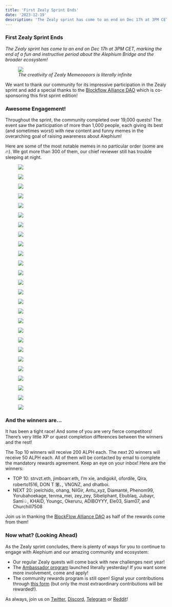 ```yaml
---
title: 'First Zealy Sprint Ends'
date: '2023-12-19'
description: 'The Zealy sprint has come to an end on Dec 17h at 3PM CET, marking the end of a fun and instructive period about the Alephium Bridge and…'
---
```


### First Zealy Sprint Ends

_The Zealy sprint has come to an end on Dec 17h at 3PM CET, marking the end of a fun and instructive period about the Alephium Bridge and the broader ecosystem!_

<figure id="3823" class="graf graf--figure graf-after--p">
<img src="https://cdn-images-1.medium.com/max/800/0*IxGlAubqHVvM4itB" class="graf-image" data-image-id="0*IxGlAubqHVvM4itB" data-width="470" data-height="500" data-is-featured="true" />
<figcaption><em>The creativity of Zealy Memeoooors is literally infinite</em></figcaption>
</figure>

We want to thank our community for its impressive participation in the Zealy sprint and add a special thanks to the <a href="https://twitter.com/Blockflow_DAO" class="markup--anchor markup--p-anchor" data-href="https://twitter.com/Blockflow_DAO" rel="noopener" target="_blank">Blockflow Alliance DAO</a> which is co-sponsoring this first sprint edition!

### Awesome Engagement!

Throughout the sprint, the community completed over 19,000 quests! The event saw the participation of more than 1,000 people, each giving its best (and sometimes worst) with new content and funny memes in the overarching goal of raising awareness about Alephium!

Here are some of the most notable memes in no particular order (some are 🔥). We got more than 300 of them, our chief reviewer still has trouble sleeping at night.

<figure id="b5b0" class="graf graf--figure graf--layoutOutsetRow is-partialWidth graf-after--p" style="width: 26.709%;">
<img src="https://cdn-images-1.medium.com/max/400/1*tkWKga4jtDNgpT9xW2Vo7w.jpeg" class="graf-image" data-image-id="1*tkWKga4jtDNgpT9xW2Vo7w.jpeg" data-width="961" data-height="1200" />
</figure>

<figure id="a4ea" class="graf graf--figure graf--layoutOutsetRowContinue is-partialWidth graf-after--figure" style="width: 40.08%;">
<img src="https://cdn-images-1.medium.com/max/600/1*CQ2oKF6kyRF7i2u0DTECnQ.jpeg" class="graf-image" data-image-id="1*CQ2oKF6kyRF7i2u0DTECnQ.jpeg" data-width="601" data-height="500" />
</figure>

<figure id="d0d6" class="graf graf--figure graf--layoutOutsetRowContinue is-partialWidth graf-after--figure" style="width: 33.211%;">
<img src="https://cdn-images-1.medium.com/max/400/1*-AYiQhPqvMMZtN0-AAzqBg.jpeg" class="graf-image" data-image-id="1*-AYiQhPqvMMZtN0-AAzqBg.jpeg" data-width="2550" data-height="2560" />
</figure>

<figure id="e661" class="graf graf--figure graf--layoutOutsetRow is-partialWidth graf-after--figure" style="width: 32.404%;">
<img src="https://cdn-images-1.medium.com/max/400/1*26H4pGM6b_FZecP8PsCb0w.jpeg" class="graf-image" data-image-id="1*26H4pGM6b_FZecP8PsCb0w.jpeg" data-width="890" data-height="815" />
</figure>

<figure id="dd3b" class="graf graf--figure graf--layoutOutsetRowContinue is-partialWidth graf-after--figure" style="width: 37.211%;">
<img src="https://cdn-images-1.medium.com/max/600/1*EODIsDqd80lXUUjh3Ng01w.png" class="graf-image" data-image-id="1*EODIsDqd80lXUUjh3Ng01w.png" data-width="720" data-height="574" />
</figure>

<figure id="6c15" class="graf graf--figure graf--layoutOutsetRowContinue is-partialWidth graf-after--figure" style="width: 30.386%;">
<img src="https://cdn-images-1.medium.com/max/400/1*MzN-A7QwjtFmxjqUOIsoVQ.png" class="graf-image" data-image-id="1*MzN-A7QwjtFmxjqUOIsoVQ.png" data-width="511" data-height="499" />
</figure>

<figure id="0485" class="graf graf--figure graf--layoutOutsetRow is-partialWidth graf-after--figure" style="width: 34.261%;">
<img src="https://cdn-images-1.medium.com/max/600/1*hscCHccGC2shlwUjJM-Qgw.jpeg" class="graf-image" data-image-id="1*hscCHccGC2shlwUjJM-Qgw.jpeg" data-width="720" data-height="722" />
</figure>

<figure id="6c1a" class="graf graf--figure graf--layoutOutsetRowContinue is-partialWidth graf-after--figure" style="width: 32.302%;">
<img src="https://cdn-images-1.medium.com/max/400/1*_YwW7QiyouN_aMu1o5cpRA.png" class="graf-image" data-image-id="1*_YwW7QiyouN_aMu1o5cpRA.png" data-width="470" data-height="500" />
</figure>

<figure id="0d94" class="graf graf--figure graf--layoutOutsetRowContinue is-partialWidth graf-after--figure" style="width: 33.436%;">
<img src="https://cdn-images-1.medium.com/max/400/1*tqGBiCa8z5MNkovaC4JOpw.jpeg" class="graf-image" data-image-id="1*tqGBiCa8z5MNkovaC4JOpw.jpeg" data-width="1000" data-height="1028" />
</figure>

<figure id="58ae" class="graf graf--figure graf--layoutOutsetRow is-partialWidth graf-after--figure" style="width: 38.515%;">
<img src="https://cdn-images-1.medium.com/max/600/1*IjnyBN7AEjV77AfozePOMw.jpeg" class="graf-image" data-image-id="1*IjnyBN7AEjV77AfozePOMw.jpeg" data-width="748" data-height="499" />
</figure>

<figure id="6f14" class="graf graf--figure graf--layoutOutsetRowContinue is-partialWidth graf-after--figure" style="width: 29.368%;">
<img src="https://cdn-images-1.medium.com/max/400/1*-yYjypHCen0JuzpAzXscEw.jpeg" class="graf-image" data-image-id="1*-yYjypHCen0JuzpAzXscEw.jpeg" data-width="696" data-height="609" />
</figure>

<figure id="e0d2" class="graf graf--figure graf--layoutOutsetRowContinue is-partialWidth graf-after--figure" style="width: 32.117%;">
<img src="https://cdn-images-1.medium.com/max/400/1*4SCLVuOMBwtZTZBSpLgrfg.png" class="graf-image" data-image-id="1*4SCLVuOMBwtZTZBSpLgrfg.png" data-width="625" data-height="500" />
</figure>

<figure id="5226" class="graf graf--figure graf--layoutOutsetRow is-partialWidth graf-after--figure" style="width: 29.222%;">
<img src="https://cdn-images-1.medium.com/max/400/1*6zaUCCVMZpjRfWHYmX8qkg.jpeg" class="graf-image" data-image-id="1*6zaUCCVMZpjRfWHYmX8qkg.jpeg" data-width="500" data-height="756" />
</figure>

<figure id="224d" class="graf graf--figure graf--layoutOutsetRowContinue is-partialWidth graf-after--figure" style="width: 32.714%;">
<img src="https://cdn-images-1.medium.com/max/400/1*rk38FivUHtlv6HcQhdD8DA.png" class="graf-image" data-image-id="1*rk38FivUHtlv6HcQhdD8DA.png" data-width="500" data-height="676" />
</figure>

<figure id="9748" class="graf graf--figure graf--layoutOutsetRowContinue is-partialWidth graf-after--figure" style="width: 38.064%;">
<img src="https://cdn-images-1.medium.com/max/600/1*4aFQfyPcyKyAcVJSIhE67Q.jpeg" class="graf-image" data-image-id="1*4aFQfyPcyKyAcVJSIhE67Q.jpeg" data-width="1080" data-height="1254" />
</figure>

<figure id="ef77" class="graf graf--figure graf--layoutOutsetRow is-partialWidth graf-after--figure" style="width: 36.778%;">
<img src="https://cdn-images-1.medium.com/max/600/1*bcVXQTFKOl-QsJ1j8hM3OQ.jpeg" class="graf-image" data-image-id="1*bcVXQTFKOl-QsJ1j8hM3OQ.jpeg" data-width="1080" data-height="1080" />
</figure>

<figure id="f274" class="graf graf--figure graf--layoutOutsetRowContinue is-partialWidth graf-after--figure" style="width: 36.778%;">
<img src="https://cdn-images-1.medium.com/max/600/1*zGxhTjMv5om5GcKDfWoeKg.jpeg" class="graf-image" data-image-id="1*zGxhTjMv5om5GcKDfWoeKg.jpeg" data-width="500" data-height="500" />
</figure>

<figure id="2211" class="graf graf--figure graf--layoutOutsetRowContinue is-partialWidth graf-after--figure" style="width: 26.444%;">
<img src="https://cdn-images-1.medium.com/max/400/1*m4lpOfO6G_t3GbHZxSyZTQ.jpeg" class="graf-image" data-image-id="1*m4lpOfO6G_t3GbHZxSyZTQ.jpeg" data-width="647" data-height="900" />
</figure>

<figure id="abe6" class="graf graf--figure graf--layoutOutsetRow is-partialWidth graf-after--figure" style="width: 38.733%;">
<img src="https://cdn-images-1.medium.com/max/600/1*krB5Qgh6ct-C71FznRB36g.jpeg" class="graf-image" data-image-id="1*krB5Qgh6ct-C71FznRB36g.jpeg" data-width="697" data-height="500" />
</figure>

<figure id="29f0" class="graf graf--figure graf--layoutOutsetRowContinue is-partialWidth graf-after--figure" style="width: 27.702%;">
<img src="https://cdn-images-1.medium.com/max/400/1*2sM7Drwp_lCeIEECS6x4mg.png" class="graf-image" data-image-id="1*2sM7Drwp_lCeIEECS6x4mg.png" data-width="1276" data-height="1280" />
</figure>

<figure id="71ba" class="graf graf--figure graf--layoutOutsetRowContinue is-partialWidth graf-after--figure" style="width: 33.565%;">
<img src="https://cdn-images-1.medium.com/max/600/1*kCGN091CwtFCWT7WE9qwzw.png" class="graf-image" data-image-id="1*kCGN091CwtFCWT7WE9qwzw.png" data-width="1746" data-height="1445" />
</figure>

<figure id="ac7e" class="graf graf--figure graf--layoutOutsetRow is-partialWidth graf-after--figure" style="width: 20.873%;">
<img src="https://cdn-images-1.medium.com/max/400/1*nJ3KNkubQgdcvAUMYzsOyg.jpeg" class="graf-image" data-image-id="1*nJ3KNkubQgdcvAUMYzsOyg.jpeg" data-width="500" data-height="559" />
</figure>

<figure id="6632" class="graf graf--figure graf--layoutOutsetRowContinue is-partialWidth graf-after--figure" style="width: 42.961%;">
<img src="https://cdn-images-1.medium.com/max/600/1*6lS8_7Seg8hwyUjNkJTAqQ.jpeg" class="graf-image" data-image-id="1*6lS8_7Seg8hwyUjNkJTAqQ.jpeg" data-width="2558" data-height="1390" />
</figure>

<figure id="86f5" class="graf graf--figure graf--layoutOutsetRowContinue is-partialWidth graf-after--figure" style="width: 36.166%;">
<img src="https://cdn-images-1.medium.com/max/600/1*ixKpZKXJCHROkVrC6brIwg.jpeg" class="graf-image" data-image-id="1*ixKpZKXJCHROkVrC6brIwg.jpeg" data-width="1024" data-height="661" />
</figure>

<figure id="e554" class="graf graf--figure graf--layoutOutsetRow is-partialWidth graf-after--figure" style="width: 54.755%;">
<img src="https://cdn-images-1.medium.com/max/800/1*9ExissPNauAQtt4woZzw1w.jpeg" class="graf-image" data-image-id="1*9ExissPNauAQtt4woZzw1w.jpeg" data-width="1080" data-height="605" />
</figure>

<figure id="cbb4" class="graf graf--figure graf--layoutOutsetRowContinue is-partialWidth graf-after--figure" style="width: 45.245%;">
<img src="https://cdn-images-1.medium.com/max/600/1*b0fIjwUS2E5iQj9ENASw0g.jpeg" class="graf-image" data-image-id="1*b0fIjwUS2E5iQj9ENASw0g.jpeg" data-width="755" data-height="512" />
</figure>

### And the winners are…

It has been a tight race! And some of you are very fierce competitors! There’s very little XP or quest completion differences between the winners and the rest!

The Top 10 winners will receive 200 ALPH each. The next 20 winners will receive 50 ALPH each. All of them will be contacted by email to complete the mandatory rewards agreement. Keep an eye on your inbox! Here are the winners:

- <span id="3cb2">TOP 10: strvzt.eth, jimboarr.eth, I’m xie, andigokil, ofordile, Qira, roberto1516, DON T 笨､, VNGNZ, and dhatboi.</span>
- <span id="87ba">NEXT 20: joelchido, ohang, NilGir, Antu_xyz, Diamanté, Phenom99, Yorubahoekage, tenma_mei, zey_zey, Sibeliphant, Ebublaq, Jubayr, Sami♧, KHAID, Youngc, Okeruru, ADIBOYYY, Ele03, Siam07, and Churchill7508</span>

Join us in thanking the <a href="https://twitter.com/Blockflow_DAO" class="markup--anchor markup--p-anchor" data-href="https://twitter.com/Blockflow_DAO" rel="noopener" target="_blank">BlockFlow Alliance DAO</a> as half of the rewards come from them!

### Now what? (Looking Ahead)

As the Zealy sprint concludes, there is plenty of ways for you to continue to engage with Alephium and our amazing community and ecosystem:

- <span id="b95f">Our regular Zealy quests will come back with new challenges next year!</span>
- <span id="3e0d">The <a href="https://medium.com/@alephium/alephium-launches-its-ambassador-program-8e9c9c8c9d94" class="markup--anchor markup--li-anchor" data-href="https://medium.com/@alephium/alephium-launches-its-ambassador-program-8e9c9c8c9d94" target="_blank">Ambassador program</a> launched literally yesterday! If you want some more involvement, come and apply!</span>
- <span id="3661">The community rewards program is still open! Signal your contributions through <a href="https://docs.google.com/forms/d/e/1FAIpQLSeaSouXl-Hwd_lZohwgysqk-8whc9bydHuVpSCr1C6IoDHuoA/viewform" class="markup--anchor markup--li-anchor" data-href="https://docs.google.com/forms/d/e/1FAIpQLSeaSouXl-Hwd_lZohwgysqk-8whc9bydHuVpSCr1C6IoDHuoA/viewform" rel="noopener" target="_blank">this form</a> (but only the most extraordinary contributions will be rewarded!).</span>

As always, join us on <a href="https://twitter.com/alephium" class="markup--anchor markup--p-anchor" data-href="https://twitter.com/alephium" rel="noopener" target="_blank">Twitter</a>, <a href="http://alephium.org/discord" class="markup--anchor markup--p-anchor" data-href="http://alephium.org/discord" rel="noopener" target="_blank">Discord</a>, <a href="https://t.me/alephiumgroup" class="markup--anchor markup--p-anchor" data-href="https://t.me/alephiumgroup" rel="noopener" target="_blank">Telegram</a> or <a href="https://www.reddit.com/r/Alephium/" class="markup--anchor markup--p-anchor" data-href="https://www.reddit.com/r/Alephium/" rel="noopener" target="_blank">Reddit</a>!
